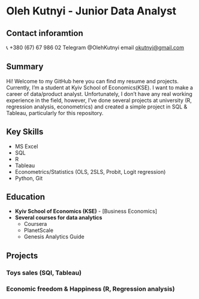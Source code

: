 # Oleh Kutnyi - Junior Data Analyst

## Contact inforamtion
📞 +380 (67) 67 986 02
Telegram @OlehKutnyi
email okutnyi@gmail.com

## Summary
Hi! Welcome to my GitHub here you can find my resume and projects. Currently, I’m a student at Kyiv School of Economics(KSE). I want to make a career of data/product analyst. Unfortunately, I don’t have any real working experience in the field, however, I’ve done several projects at university (R, regression analysis, econometrics) and created a simple project in SQL & Tableau, particularly for this repository. 

## Key Skills
- MS Excel
- SQL
- R
- Tableau
- Econometrics/Statistics (OLS, 2SLS, Probit, Logit regression)
- Python, Git

## Education
- **Kyiv School of Economics (KSE)** - [Business Economics]
- **Several courses for data analytics**
  - Coursera
  - PlanetScale
  - Genesis Analytics Guide

## Projects
### Toys sales (SQl, Tableau)


### Economic freedom & Happiness (R, Regression analysis)


